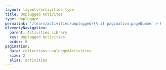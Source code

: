 ```yaml
---
layout: layouts/activities-type
title: Unplugged Activites
type: Unplugged
permalink: "/learn/activities/unplugged/{% if pagination.pageNumber > 0 %}page/{{ pagination.pageNumber + 1 }}/{% endif %}"
eleventyNavigation:
  parent: Activities Library
  key: Unplugged Activities
  order: 0
pagination:
  data: collections.unpluggedActivities
  size: 2
  alias: activities
---
```

